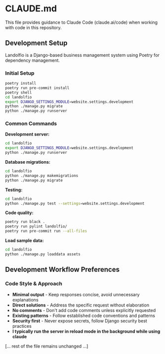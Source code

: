 # CLAUDE.md

This file provides guidance to Claude Code (claude.ai/code) when working with code in this repository.

## Development Setup

Landolfio is a Django-based business management system using Poetry for dependency management.

### Initial Setup
```bash
poetry install
poetry run pre-commit install
poetry shell
cd landolfio
export DJANGO_SETTINGS_MODULE=website.settings.development
python ./manage.py migrate
python ./manage.py runserver
```

### Common Commands

**Development server:**
```bash
cd landolfio
export DJANGO_SETTINGS_MODULE=website.settings.development
python ./manage.py runserver
```

**Database migrations:**
```bash
cd landolfio
python ./manage.py makemigrations
python ./manage.py migrate
```

**Testing:**
```bash
cd landolfio
python ./manage.py test --settings=website.settings.development
```

**Code quality:**
```bash
poetry run black .
poetry run pylint landolfio/
poetry run pre-commit run --all-files
```

**Load sample data:**
```bash
cd landolfio
python ./manage.py loaddata assets
```

## Development Workflow Preferences

### Code Style & Approach
- **Minimal output** - Keep responses concise, avoid unnecessary explanations
- **Direct solutions** - Address the specific request without elaboration
- **No comments** - Don't add code comments unless explicitly requested
- **Existing patterns** - Follow established code conventions and patterns
- **Security first** - Never expose secrets, follow Django security best practices
- **I typically run the server in reload mode in the background while using claude**

[... rest of the file remains unchanged ...]